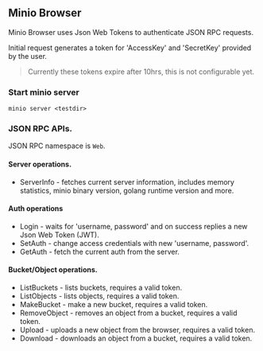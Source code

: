 ## Minio Browser

Minio Browser uses Json Web Tokens to authenticate JSON RPC requests.

Initial request generates a token for 'AccessKey' and 'SecretKey'
provided by the user.

<blockquote>
Currently these tokens expire after 10hrs, this is not configurable yet.
</blockquote>

### Start minio server

```
minio server <testdir>
```

### JSON RPC APIs.

JSON RPC namespace is `Web`.

#### Server operations.

* ServerInfo - fetches current server information, includes memory statistics, minio binary
  version, golang runtime version and more.

#### Auth operations

* Login - waits for 'username, password' and on success replies a new Json Web Token (JWT).
* SetAuth - change access credentials with new 'username, password'.
* GetAuth - fetch the current auth from the server.

#### Bucket/Object operations.

* ListBuckets - lists buckets, requires a valid token.
* ListObjects - lists objects, requires a valid token.
* MakeBucket - make a new bucket, requires a valid token.
* RemoveObject - removes an object from a bucket, requires a valid token.
* Upload - uploads a new object from the browser, requires a valid token.
* Download - downloads an object from a bucket, requires a valid token.
